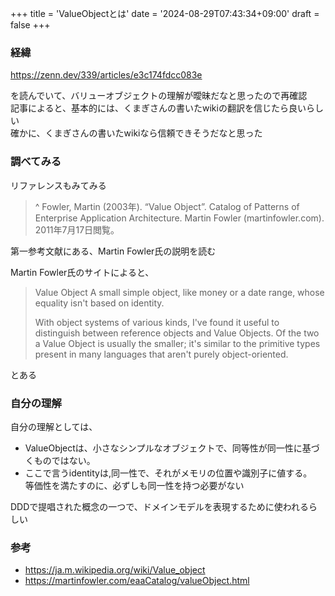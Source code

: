 +++
title = 'ValueObjectとは'
date = '2024-08-29T07:43:34+09:00'
draft = false
+++

### 経緯

<https://zenn.dev/339/articles/e3c174fdcc083e>

を読んでいて、バリューオブジェクトの理解が曖昧だなと思ったので再確認  
記事によると、基本的には、くまぎさんの書いたwikiの翻訳を信じたら良いらしい  
確かに、くまぎさんの書いたwikiなら信頼できそうだなと思った

### 調べてみる

リファレンスもみてみる  

>^ Fowler, Martin (2003年). “Value Object”. Catalog of Patterns of Enterprise Application Architecture. Martin Fowler (martinfowler.com). 2011年7月17日閲覧。

第一参考文献にある、Martin Fowler氏の説明を読む

Martin Fowler氏のサイトによると、
> Value Object
> A small simple object, like money or a date range, whose equality isn't based on identity.
>
> With object systems of various kinds, I've found it useful to distinguish between reference objects and Value Objects. Of the two a Value Object is usually the smaller; it's similar to the primitive types present in many languages that aren't purely object-oriented.

とある

### 自分の理解

自分の理解としては、  

- ValueObjectは、小さなシンプルなオブジェクトで、同等性が同一性に基づくものではない。
- ここで言うidentityは,同一性で、それがメモリの位置や識別子に値する。  
  等価性を満たすのに、必ずしも同一性を持つ必要がない

DDDで提唱された概念の一つで、ドメインモデルを表現するために使われるらしい

### 参考

- <https://ja.m.wikipedia.org/wiki/Value_object>
- <https://martinfowler.com/eaaCatalog/valueObject.html>
